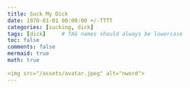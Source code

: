 ```yaml
---
title: Suck My Dick
date: 1970-01-01 00:00:00 +/-TTTT
categories: [sucking, dick]
tags: [dick]     # TAG names should always be lowercase
toc: false
comments: false
mermaid: true
math: true
	
<img src="/assets/avatar.jpeg" alt="nword">
---
```

